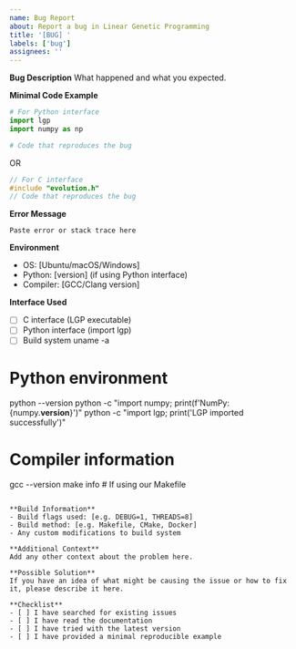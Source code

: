 ```yaml
---
name: Bug Report
about: Report a bug in Linear Genetic Programming
title: '[BUG] '
labels: ['bug']
assignees: ''
---
```


**Bug Description**
What happened and what you expected.

**Minimal Code Example**
```python
# For Python interface
import lgp
import numpy as np

# Code that reproduces the bug
```

OR

```c
// For C interface  
#include "evolution.h"
// Code that reproduces the bug
```

**Error Message**
```
Paste error or stack trace here
```

**Environment**
- OS: [Ubuntu/macOS/Windows]
- Python: [version] (if using Python interface)
- Compiler: [GCC/Clang version]

**Interface Used**
- [ ] C interface (LGP executable)
- [ ] Python interface (import lgp)
- [ ] Build system
uname -a

# Python environment
python --version
python -c "import numpy; print(f'NumPy: {numpy.__version__}')"
python -c "import lgp; print('LGP imported successfully')"

# Compiler information
gcc --version
make info  # If using our Makefile
```

**Build Information**
- Build flags used: [e.g. DEBUG=1, THREADS=8]
- Build method: [e.g. Makefile, CMake, Docker]
- Any custom modifications to build system

**Additional Context**
Add any other context about the problem here.

**Possible Solution**
If you have an idea of what might be causing the issue or how to fix it, please describe it here.

**Checklist**
- [ ] I have searched for existing issues
- [ ] I have read the documentation
- [ ] I have tried with the latest version
- [ ] I have provided a minimal reproducible example
